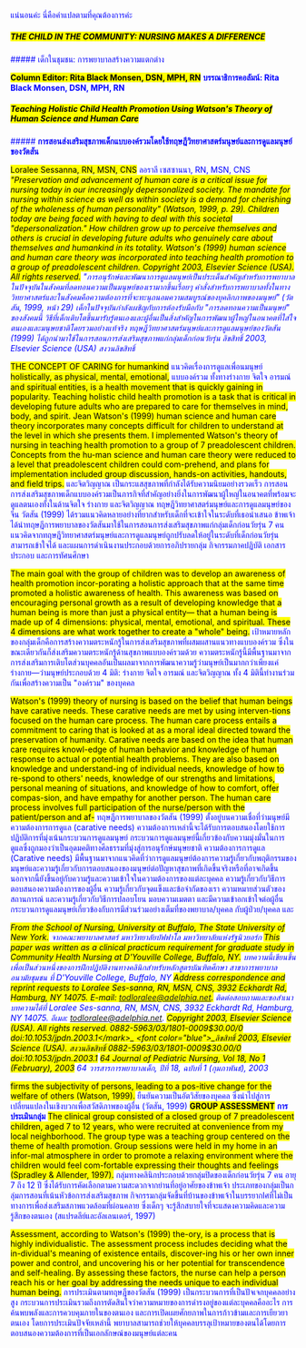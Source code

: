 <font color="blue">แน่นอนค่ะ นี่คือคำแปลตามที่คุณต้องการค่ะ</font>

##### <mark>THE CHILD IN THE COMMUNITY: NURSING MAKES A DIFFERENCE</mark>

<font color="blue">##### เด็กในชุมชน: การพยาบาลสร้างความแตกต่าง</font>

**<mark>Column Editor: Rita Black Monsen, DSN, MPH, RN</mark>**
<font color="blue">**บรรณาธิการคอลัมน์: Rita Black Monsen, DSN, MPH, RN**</font>

##### **<mark>Teaching Holistic Child Health Promotion Using Watson's Theory of Human Science and Human Care</mark>**

<font color="blue">##### **การสอนส่งเสริมสุขภาพเด็กแบบองค์รวมโดยใช้ทฤษฎีวิทยาศาสตร์มนุษย์และการดูแลมนุษย์ของวัตสัน**</font>

<mark>Loralee Sessanna, RN, MSN, CNS</mark>
<font color="blue">ลอราลี เซสซานนา, RN, MSN, CNS</font>
_<mark>"Preservation and advancement of human care is a critical issue for nursing today in our increasingly depersonalized society. The mandate for nursing within science as well as within society is a demand for cherishing of the wholeness of human personality" (Watson, 1999, p. 29). Children today are being faced with having to deal with this societal "depersonalization." How children grow up to perceive themselves and others is crucial in developing future adults who genuinely care about themselves and humankind in its totality. Watson's (1999) human science and human care theory was incorporated into teaching health promotion to a group of preadolescent children. Copyright 2003, Elsevier Science (USA). All rights reserved.</mark>_
<font color="blue">_"การอนุรักษ์และพัฒนาการดูแลมนุษย์เป็นประเด็นสำคัญสำหรับการพยาบาลในปัจจุบันในสังคมที่ลดทอนความเป็นมนุษย์ของเรามากขึ้นเรื่อยๆ คำสั่งสำหรับการพยาบาลทั้งในทางวิทยาศาสตร์และในสังคมคือความต้องการที่จะทะนุถนอมความสมบูรณ์ของบุคลิกภาพของมนุษย์" (วัตสัน, 1999, หน้า 29) เด็กในปัจจุบันกำลังเผชิญกับการต้องรับมือกับ "การลดทอนความเป็นมนุษย์" ของสังคมนี้ วิธีที่เด็กเติบโตขึ้นมารับรู้ตนเองและผู้อื่นเป็นสิ่งสำคัญในการพัฒนาผู้ใหญ่ในอนาคตที่ใส่ใจตนเองและมนุษยชาติโดยรวมอย่างแท้จริง ทฤษฎีวิทยาศาสตร์มนุษย์และการดูแลมนุษย์ของวัตสัน (1999) ได้ถูกนำมาใช้ในการสอนการส่งเสริมสุขภาพแก่กลุ่มเด็กก่อนวัยรุ่น ลิขสิทธิ์ 2003, Elsevier Science (USA) สงวนลิขสิทธิ์_</font>

<mark>THE CONCEPT OF CARING for humankind</mark>
<font color="blue">แนวคิดเรื่องการดูแลเพื่อนมนุษย์</font>
<mark>holistically, as physical, mental, emotional,</mark>
<font color="blue">แบบองค์รวม ทั้งทางร่างกาย จิตใจ อารมณ์</font>
<mark>and spiritual entities, is a health movement that is quickly gaining in popularity. Teaching holistic child health promotion is a task that is critical in developing future adults who are prepared to care for themselves in mind, body, and spirit. Jean Watson's (1999) human science and human care theory incorporates many concepts difficult for children to understand at the level in which she presents them. I implemented Watson's theory of nursing in teaching health promotion to a group of 7 preadolescent children. Concepts from the hu-man science and human care theory were reduced to a level that preadolescent children could com-prehend, and plans for implementation included group discussion, hands-on activities, handouts, and field trips.</mark>
<font color="blue">และจิตวิญญาณ เป็นกระแสสุขภาพที่กำลังได้รับความนิยมอย่างรวดเร็ว การสอนการส่งเสริมสุขภาพเด็กแบบองค์รวมเป็นภารกิจที่สำคัญอย่างยิ่งในการพัฒนาผู้ใหญ่ในอนาคตที่พร้อมจะดูแลตนเองทั้งในด้านจิตใจ ร่างกาย และจิตวิญญาณ ทฤษฎีวิทยาศาสตร์มนุษย์และการดูแลมนุษย์ของจีน วัตสัน (1999) ได้รวมแนวคิดหลายอย่างที่ยากสำหรับเด็กที่จะเข้าใจในระดับที่เธอนำเสนอ ข้าพเจ้าได้นำทฤษฎีการพยาบาลของวัตสันมาใช้ในการสอนการส่งเสริมสุขภาพแก่กลุ่มเด็กก่อนวัยรุ่น 7 คน แนวคิดจากทฤษฎีวิทยาศาสตร์มนุษย์และการดูแลมนุษย์ถูกปรับลดให้อยู่ในระดับที่เด็กก่อนวัยรุ่นสามารถเข้าใจได้ และแผนการดำเนินงานประกอบด้วยการอภิปรายกลุ่ม กิจกรรมภาคปฏิบัติ เอกสารประกอบ และการทัศนศึกษา</font>

<mark>The main goal with the group of children was to develop an awareness of health promotion incor-porating a holistic approach that at the same time promoted a holistic awareness of health. This awareness was based on encouraging personal growth as a result of developing knowledge that a human being is more than just a physical entity— that a human being is made up of 4 dimensions: physical, mental, emotional, and spiritual. These 4 dimensions are what work together to create a "whole" being.</mark>
<font color="blue">เป้าหมายหลักของกลุ่มเด็กคือการสร้างความตระหนักรู้ในการส่งเสริมสุขภาพที่ผสมผสานแนวทางแบบองค์รวม ซึ่งในขณะเดียวกันก็ส่งเสริมความตระหนักรู้ด้านสุขภาพแบบองค์รวมด้วย ความตระหนักรู้นี้มีพื้นฐานมาจากการส่งเสริมการเติบโตส่วนบุคคลอันเป็นผลมาจากการพัฒนาความรู้ว่ามนุษย์เป็นมากกว่าเพียงแค่ร่างกาย—ว่ามนุษย์ประกอบด้วย 4 มิติ: ร่างกาย จิตใจ อารมณ์ และจิตวิญญาณ ทั้ง 4 มิตินี้ทำงานร่วมกันเพื่อสร้างความเป็น "องค์รวม" ของบุคคล</font>

<mark>Watson's (1999) theory of nursing is based on the belief that human beings have carative needs. These carative needs are met by using interven-tions focused on the human care process. The human care process entails a commitment to caring that is looked at as a moral ideal directed toward the preservation of humanity. Carative needs are based on the idea that human care requires knowl-edge of human behavior and knowledge of human response to actual or potential health problems. They are also based on knowledge and understand-ing of individual needs, knowledge of how to re-spond to others' needs, knowledge of our strengths and limitations, personal meaning of situations, and knowledge of how to comfort, offer compas-sion, and have empathy for another person. The human care process involves full participation of the nurse/person with the patient/person and af-</mark>
<font color="blue">ทฤษฎีการพยาบาลของวัตสัน (1999) ตั้งอยู่บนความเชื่อที่ว่ามนุษย์มีความต้องการการดูแล (carative needs) ความต้องการเหล่านี้จะได้รับการตอบสนองโดยใช้การปฏิบัติการที่มุ่งเน้นกระบวนการดูแลมนุษย์ กระบวนการดูแลมนุษย์นี้เกี่ยวข้องกับความมุ่งมั่นในการดูแลซึ่งถูกมองว่าเป็นอุดมคติทางศีลธรรมที่มุ่งสู่การอนุรักษ์มนุษยชาติ ความต้องการการดูแล (Carative needs) มีพื้นฐานมาจากแนวคิดที่ว่าการดูแลมนุษย์ต้องการความรู้เกี่ยวกับพฤติกรรมของมนุษย์และความรู้เกี่ยวกับการตอบสนองของมนุษย์ต่อปัญหาสุขภาพที่เกิดขึ้นจริงหรือที่อาจเกิดขึ้น นอกจากนี้ยังขึ้นอยู่กับความรู้และความเข้าใจในความต้องการของแต่ละบุคคล ความรู้เกี่ยวกับวิธีการตอบสนองความต้องการของผู้อื่น ความรู้เกี่ยวกับจุดแข็งและข้อจำกัดของเรา ความหมายส่วนตัวของสถานการณ์ และความรู้เกี่ยวกับวิธีการปลอบโยน มอบความเมตตา และมีความเข้าอกเข้าใจต่อผู้อื่น กระบวนการดูแลมนุษย์เกี่ยวข้องกับการมีส่วนร่วมอย่างเต็มที่ของพยาบาล/บุคคล กับผู้ป่วย/บุคคล และ</font>

_<mark>From the School of Nursing, University at Buffalo, The State University of New York.</mark>_
<font color="blue">_จากคณะพยาบาลศาสตร์ มหาวิทยาลัยบัฟฟาโล มหาวิทยาลัยแห่งรัฐนิวยอร์ก_</font>
_<mark>This paper was written as a clinical practicum requirement for graduate study in Community Health Nursing at D'Youville College, Buffalo, NY.</mark>_
<font color="blue">_บทความนี้เขียนขึ้นเพื่อเป็นส่วนหนึ่งของการฝึกปฏิบัติงานทางคลินิกสำหรับหลักสูตรบัณฑิตศึกษา สาขาการพยาบาลอนามัยชุมชน ที่ D'Youville College, Buffalo, NY_</font>
_<mark>Address correspondence and reprint requests to Loralee Ses-sanna, RN, MSN, CNS, 3932 Eckhardt Rd, Hamburg, NY 14075. E-mail: todloralee@adelphia.net.</mark>_
<font color="blue">_ติดต่อสอบถามและขอสำเนาบทความได้ที่ Loralee Ses-sanna, RN, MSN, CNS, 3932 Eckhardt Rd, Hamburg, NY 14075. อีเมล: todloralee@adelphia.net._</font>
_<mark>Copyright 2003, Elsevier Science (USA). All rights reserved. 0882-5963/03/1801-0009$30.00/0 doi:10.1053/jpdn.2003.1</mark>_
<font color="blue">_ลิขสิทธิ์ 2003, Elsevier Science (USA). สงวนลิขสิทธิ์ 0882-5963/03/1801-0009$30.00/0 doi:10.1053/jpdn.2003.1_</font>
_<mark>64 Journal of Pediatric Nursing, Vol 18, No 1 (February), 2003</mark>_
<font color="blue">_64 วารสารการพยาบาลเด็ก, ปีที่ 18, ฉบับที่ 1 (กุมภาพันธ์), 2003_</font>

<mark>firms the subjectivity of persons, leading to a pos-itive change for the welfare of others (Watson, 1999).</mark>
<font color="blue">ยืนยันความเป็นอัตวิสัยของบุคคล ซึ่งนำไปสู่การเปลี่ยนแปลงในเชิงบวกเพื่อสวัสดิภาพของผู้อื่น (วัตสัน, 1999)</font>
**<mark>GROUP ASSESSMENT</mark>**
<font color="blue">**การประเมินกลุ่ม**</font>
<mark>The clinical group consisted of a closed group of 7 preadolescent children, aged 7 to 12 years, who were recruited at convenience from my local neighborhood. The group type was a teaching group centered on the theme of health promotion. Group sessions were held in my home in an infor-mal atmosphere in order to promote a relaxing environment where the children would feel com-fortable expressing their thoughts and feelings (Spradley & Allender, 1997).</mark>
<font color="blue">กลุ่มทางคลินิกประกอบด้วยกลุ่มปิดของเด็กก่อนวัยรุ่น 7 คน อายุ 7 ถึง 12 ปี ซึ่งได้รับการคัดเลือกตามความสะดวกจากย่านที่อยู่อาศัยของข้าพเจ้า ประเภทของกลุ่มเป็นกลุ่มการสอนที่เน้นหัวข้อการส่งเสริมสุขภาพ กิจกรรมกลุ่มจัดขึ้นที่บ้านของข้าพเจ้าในบรรยากاศที่ไม่เป็นทางการเพื่อส่งเสริมสภาพแวดล้อมที่ผ่อนคลาย ซึ่งเด็กๆ จะรู้สึกสบายใจที่จะแสดงความคิดและความรู้สึกของตนเอง (สแปรดลีย์และอัลเลนเดอร์, 1997)</font>

<mark>Assessment, according to Watson's (1999) the-ory, is a process that is highly individualistic. The assessment process includes deciding what the in-dividual's meaning of existence entails, discover-ing his or her own inner power and control, and uncovering his or her potential for transcendence and self-healing. By assessing these factors, the nurse can help a person reach his or her goal by addressing the needs unique to each individual human being.</mark>
<font color="blue">การประเมินตามทฤษฎีของวัตสัน (1999) เป็นกระบวนการที่เป็นปัจเจกบุคคลอย่างสูง กระบวนการประเมินรวมถึงการตัดสินใจว่าความหมายของการดำรงอยู่ของแต่ละบุคคลคืออะไร การค้นพบพลังและการควบคุมภายในของตนเอง และการเปิดเผยศักยภาพในการก้าวข้ามและการเยียวยาตนเอง โดยการประเมินปัจจัยเหล่านี้ พยาบาลสามารถช่วยให้บุคคลบรรลุเป้าหมายของตนได้โดยการตอบสนองความต้องการที่เป็นเอกลักษณ์ของมนุษย์แต่ละคน</font>
